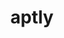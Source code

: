 ---
git: https://github.com/aptly-dev/aptly
logohandle: aptlyinfo
sort: aptly
title: aptly
website: https://www.aptly.info/
---